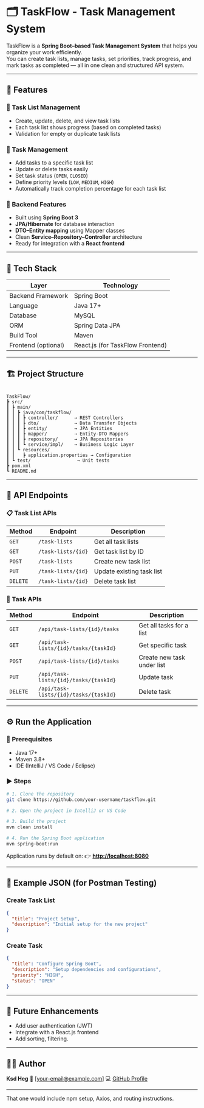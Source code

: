 
# 🗂️ TaskFlow - Task Management System

TaskFlow is a **Spring Boot–based Task Management System** that helps you organize your work efficiently.  
You can create task lists, manage tasks, set priorities, track progress, and mark tasks as completed — all in one clean and structured API system.  

---

## 🚀 Features

### 🔹 Task List Management
- Create, update, delete, and view task lists
- Each task list shows progress (based on completed tasks)
- Validation for empty or duplicate task lists

### 🔹 Task Management
- Add tasks to a specific task list
- Update or delete tasks easily
- Set task status (`OPEN`, `CLOSED`)
- Define priority levels (`LOW`, `MEDIUM`, `HIGH`)
- Automatically track completion percentage for each task list

### 🔹 Backend Features
- Built using **Spring Boot 3**
- **JPA/Hibernate** for database interaction
- **DTO–Entity mapping** using Mapper classes
- Clean **Service–Repository–Controller** architecture
- Ready for integration with a **React frontend**

---

## 🧩 Tech Stack

| Layer | Technology |
|-------|-------------|
| Backend Framework | Spring Boot |
| Language | Java 17+ |
| Database | MySQL |
| ORM | Spring Data JPA |
| Build Tool | Maven |
| Frontend (optional) | React.js (for TaskFlow Frontend) |

---

## 🏗️ Project Structure

```

TaskFlow/
┣ src/
┃ ┣ main/
┃ ┃ ┣ java/com/taskflow/
┃ ┃ ┃ ┣ controller/      → REST Controllers
┃ ┃ ┃ ┣ dto/             → Data Transfer Objects
┃ ┃ ┃ ┣ entity/          → JPA Entities
┃ ┃ ┃ ┣ mapper/          → Entity-DTO Mappers
┃ ┃ ┃ ┣ repository/      → JPA Repositories
┃ ┃ ┃ ┗ service/impl/    → Business Logic Layer
┃ ┃ ┗ resources/
┃ ┃   ┣ application.properties → Configuration
┃ ┗ test/                 → Unit tests
┣ pom.xml
┗ README.md

````

---

## 🔧 API Endpoints

### 📋 Task List APIs
| Method | Endpoint | Description |
|--------|-----------|-------------|
| `GET` | `/task-lists` | Get all task lists |
| `GET` | `/task-lists/{id}` | Get task list by ID |
| `POST` | `/task-lists` | Create new task list |
| `PUT` | `/task-lists/{id}` | Update existing task list |
| `DELETE` | `/task-lists/{id}` | Delete task list |

### 🧠 Task APIs
| Method | Endpoint | Description |
|--------|-----------|-------------|
| `GET` | `/api/task-lists/{id}/tasks` | Get all tasks for a list |
| `GET` | `/api/task-lists/{id}/tasks/{taskId}` | Get specific task |
| `POST` | `/api/task-lists/{id}/tasks` | Create new task under list |
| `PUT` | `/api/task-lists/{id}/tasks/{taskId}` | Update task |
| `DELETE` | `/api/task-lists/{id}/tasks/{taskId}` | Delete task |

---

## ⚙️ Run the Application

### 🧾 Prerequisites
- Java 17+
- Maven 3.8+
- IDE (IntelliJ / VS Code / Eclipse)

### ▶️ Steps
```bash
# 1. Clone the repository
git clone https://github.com/your-username/taskflow.git

# 2. Open the project in IntelliJ or VS Code

# 3. Build the project
mvn clean install

# 4. Run the Spring Boot application
mvn spring-boot:run
````

Application runs by default on:
👉 **[http://localhost:8080](http://localhost:8080)**

---

## 🧪 Example JSON (for Postman Testing)

### Create Task List

```json
{
  "title": "Project Setup",
  "description": "Initial setup for the new project"
}
```

### Create Task

```json
{
  "title": "Configure Spring Boot",
  "description": "Setup dependencies and configurations",
  "priority": "HIGH",
  "status": "OPEN"
}
```

---

## 🧱 Future Enhancements

* Add user authentication (JWT)
* Integrate with a React.js frontend
* Add sorting, filtering.

---

## 👨‍💻 Author

**Ksd Heg**
📧 [[your-email@example.com](mailto:your-email@example.com)]
💻 [GitHub Profile](https://github.com/your-username)

---




That one would include npm setup, Axios, and routing instructions.
```
